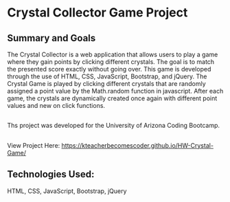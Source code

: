 # Crystal Collector Game Project

## Summary and Goals
The Crystal Collector is a web application that allows users to play a game where they gain points by clicking different crystals.  The goal is to match the presented score exactly without going over. This game is developed through the use of HTML, CSS, JavaScript, Bootstrap, and jQuery. The Crystal Game is played by clicking different crystals that are randomly assigned a point value by the Math.random function in javascript. After each game, the crystals are dynamically created once again with different point values and new on click functions.
##
Ths project was developed for the University of Arizona Coding Bootcamp.

##
View Project Here:   https://kteacherbecomescoder.github.io/HW-Crystal-Game/
##
## Technologies Used:
HTML, CSS, JavaScript, Bootstrap, jQuery
